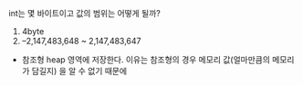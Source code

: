 int는 몇 바이트이고 값의 범위는 어떻게 될까?
1. 4byte
2. 	–2,147,483,648 ~ 2,147,483,647


* 참조형
heap 영역에 저장한다. 이유는 참조형의 경우 메모리 값(얼마만큼의 메모리가 담길지) 을 알 수 없기 때문에 
